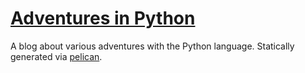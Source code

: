 # [Adventures in Python](http://nightblade9.github.io/adventures-in-python)
A blog about various adventures with the Python language. Statically generated via [pelican](https://github.com/getpelican/pelican).
